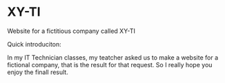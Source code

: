 # XY-TI
Website for a fictitious company called XY-TI

Quick introduciton:

In my IT Technician classes, my teatcher asked us to make a website for a fictional company, that is the result for that request.
So I really hope you enjoy the finall result. 